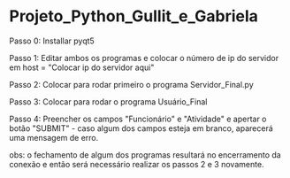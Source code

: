 # Projeto_Python_Gullit_e_Gabriela

Passo 0: Installar pyqt5

Passo 1: Editar ambos os programas e colocar o número de ip do servidor em host = "Colocar ip do servidor aqui" 

Passo 2: Colocar para rodar primeiro o programa Servidor_Final.py

Passo 3: Colocar para rodar o programa Usuário_Final

Passo 4: Preencher os campos "Funcionário" e "Atividade" e apertar o botão "SUBMIT"
	- caso algum dos campos esteja em branco, aparecerá uma mensagem de erro.

obs: o fechamento de algum dos programas resultará no encerramento da conexão e então será necessário realizar os passos 2 e 3 novamente.
